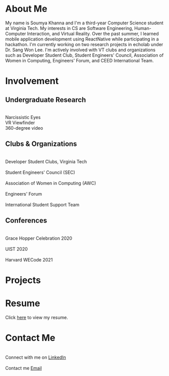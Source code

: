 # About Me

My name is Soumya Khanna and I'm a third-year Computer Science student at Virginia Tech. My interests in CS are Software Engineering, Human-Computer Interaction, and Virtual Reality. Over the past summer, I learned mobile application development using ReactNative while participating in a hackathon. I'm currently working on two research projects in echolab under Dr. Sang Won Lee. I'm actively involved with VT clubs and organizations such as Developer Student Club, Student Engineers' Council, Association of Women in Computing, Engineers' Forum, and CEED International Team. 

# Involvement

## Undergraduate Research

<br>Narcissistic Eyes
<br>VR Viewfinder
<br>360-degree video

## Clubs & Organizations 

<br>Developer Student Clubs, Virginia Tech</br>
<br>Student Engineers' Council (SEC)</br>
<br>Association of Women in Computing (AWC)</br>
<br>Engineers' Forum</br> 
<br>International Student Support Team</br>

## Conferences

<br>Grace Hopper Celebration 2020</br>
<br>UIST 2020</br>
<br>Harvard WECode 2021</br>

# Projects

# Resume

Click [here](https://github.com/soumyakhanna/soumyakhanna.github.io/blob/master/Soumya%20Khanna%20Resume.pdf) to view my resume.

# Contact Me

<br>Connect with me on [LinkedIn](https://www.linkedin.com/in/soumyakhanna/)</br>
<br>Contact me [Email](mailto:soumyak@vt.edu)</br>
